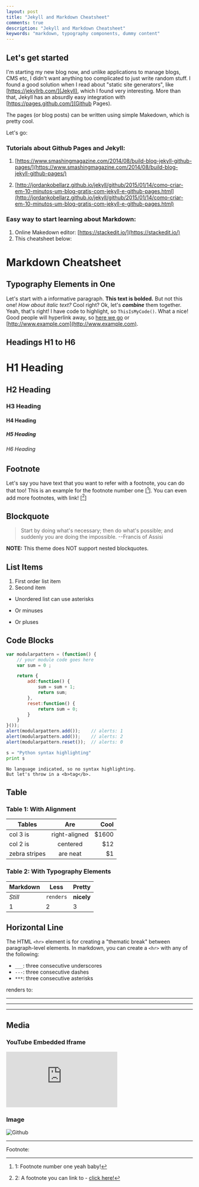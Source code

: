 ```yaml
---
layout: post
title: "Jekyll and Markdown Cheatsheet"
comments: true
description: "Jekyll and Markdown Cheatsheet"
keywords: "markdown, typography components, dummy content"
---
```

## Let's get started

I'm starting my new blog now, and unlike applications to manage blogs, CMS etc, I didn't want anything too complicated to just write random stuff. I found a good solution when I read about "static site generators", like [https://jekyllrb.com/](Jekyll), which I found very interesting. More than that, Jekyll has an absurdly easy integration with [https://pages.github.com/](Github Pages). 

The pages (or blog posts) can be written using simple Makedown, which is pretty cool.

Let's go:

### Tutorials about Github Pages and Jekyll:

1. [https://www.smashingmagazine.com/2014/08/build-blog-jekyll-github-pages/](https://www.smashingmagazine.com/2014/08/build-blog-jekyll-github-pages/)

2. [http://jordankobellarz.github.io/jekyll/github/2015/01/14/como-criar-em-10-minutos-um-blog-gratis-com-jekyll-e-github-pages.html](http://jordankobellarz.github.io/jekyll/github/2015/01/14/como-criar-em-10-minutos-um-blog-gratis-com-jekyll-e-github-pages.html)
 
### Easy way to start learning about Markdown:

1. Online Makedown editor: [https://stackedit.io/](https://stackedit.io/)
2. This cheatsheet below:

<div class="divider"></div>

# Markdown Cheatsheet

## Typography Elements in One

Let's start with a informative paragraph. **This text is bolded.** But not this one! _How about italic text?_ Cool right? Ok, let's **_combine_** them together. Yeah, that's right! I have code to highlight, so `ThisIsMyCode()`. What a nice! Good people will hyperlink away, so [here we go](#) or [http://www.example.com](http://www.example.com).

<div class="divider"></div>

## Headings H1 to H6

# H1 Heading

## H2 Heading

### H3 Heading

#### H4 Heading

##### H5 Heading

###### H6 Heading

<div class="divider"></div>

## Footnote

Let's say you have text that you want to refer with a footnote, you can do that too! This is an example for the footnote number one [[^1]]. You can even add more footnotes, with link! [[^2]]

<div class="divider"></div>

## Blockquote

> Start by doing what's necessary; then do what's possible; and suddenly you are doing the impossible. --Francis of Assisi

**NOTE:** This theme does NOT support nested blockquotes.

<div class="divider"></div>

## List Items

1. First order list item
2. Second item

* Unordered list can use asterisks
- Or minuses
+ Or pluses

<div class="divider"></div>

## Code Blocks

```javascript
var modularpattern = (function() {
    // your module code goes here
    var sum = 0 ;

    return {
        add:function() {
            sum = sum + 1;
            return sum;
        },
        reset:function() {
            return sum = 0;    
        }  
    }   
}());
alert(modularpattern.add());    // alerts: 1
alert(modularpattern.add());    // alerts: 2
alert(modularpattern.reset());  // alerts: 0
```

```python
s = "Python syntax highlighting"
print s
```

```
No language indicated, so no syntax highlighting.
But let's throw in a <b>tag</b>.
```

<div class="divider"></div>

## Table

### Table 1: With Alignment

| Tables        | Are           | Cool  |
| ------------- |:-------------:| -----:|
| col 3 is      | right-aligned | $1600 |
| col 2 is      | centered      |   $12 |
| zebra stripes | are neat      |    $1 |

### Table 2: With Typography Elements

Markdown | Less | Pretty
--- | --- | ---
*Still* | `renders` | **nicely**
1 | 2 | 3

<div class="divider"></div>

## Horizontal Line

The HTML `<hr>` element is for creating a "thematic break" between paragraph-level elements. In markdown, you can create a `<hr>` with any of the following:

* `___`: three consecutive underscores
* `---`: three consecutive dashes
* `***`: three consecutive asterisks

renders to:

___

---

***

<div class="divider"></div>

## Media

### YouTube Embedded Iframe

<div class="video-container"><iframe src="https://www.youtube.com/embed/hTWKbfoikeg" frameborder="0" allowfullscreen></iframe></div>

### Image

![Github](http://s2.glbimg.com/nBsW9iMGHEMYJtADdQ9JdWXGP3k=/695x0/s.glbimg.com/po/tt2/f/original/2015/02/11/github-logo.jpg)

---
Footnote:

[^1]: 1: Footnote number one yeah baby!

[^2]: 2: A footnote you can link to - [click here!](#)

